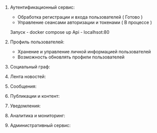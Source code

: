 1. Аутентификационный сервис:
   - Обработка регистрации и входа пользователей ( Готово )
   - Управление сеансами авторизации и токенами  ( В процессе )

   Запуск - docker compose up
   Api - localhsot:80 

3. Профиль пользователей:
   - Хранение и управление личной информацией пользователей
   - Возможность обновлять профили пользователей


4. Социальный граф:
   


5. Лента новостей:
  


6. Сообщения:
   


7. Публикации и контент:
  


8. Уведомления:
   


9. Аналитика и мониторинг:
   


10. Административный сервис:
   
